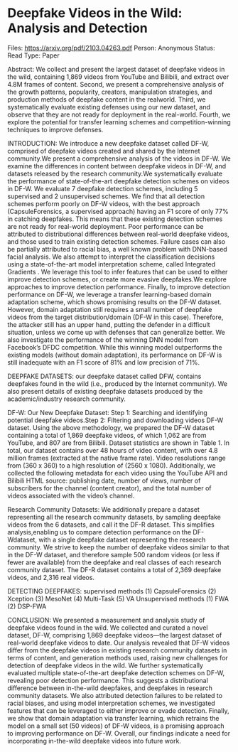 # Deepfake Videos in the Wild: Analysis and Detection

Files: https://arxiv.org/pdf/2103.04263.pdf
Person: Anonymous
Status: Read
Type: Paper

Abstract:
We collect and present the largest dataset of deepfake videos in the
wild, containing 1,869 videos from YouTube and Bilibili, and extract
over 4.8M frames of content. Second, we present a comprehensive
analysis of the growth patterns, popularity, creators, manipulation
strategies, and production methods of deepfake content in the realworld.
Third, we systematically evaluate existing defenses using our
new dataset, and observe that they are not ready for deployment in
the real-world. Fourth, we explore the potential for transfer learning
schemes and competition-winning techniques to improve defenses.

INTRODUCTION:
We introduce a new deepfake dataset called DF-W, comprised of
deepfake videos created and shared by the Internet community.We present a comprehensive analysis of the videos in DF-W. We
examine the differences in content between deepfake videos in
DF-W, and datasets released by the research community.We systematically evaluate the performance of state-of-the-art
deepfake detection schemes on videos in DF-W. We evaluate 7
deepfake detection schemes, including 5 supervised and 2 unsupervised
schemes. We find that all detection schemes perform
poorly on DF-W videos, with the best approach (CapsuleForensics,
a supervised approach) having an F1 score of only 77% in
catching deepfakes. This means that these existing detection
schemes are not ready for real-world deployment. Poor performance
can be attributed to distributional differences between
real-world deepfake videos, and those used to train existing detection
schemes. Failure cases can also be partially attributed to
racial bias, a well known problem with DNN-based facial analysis. We also attempt to interpret the classification decisions
using a state-of-the-art model interpretation scheme, called Integrated
Gradients . We leverage this tool to infer features
that can be used to either improve detection schemes, or create
more evasive deepfakes.We explore approaches to improve detection performance. Finally, to
improve detection performance on DF-W, we leverage a transfer
learning-based domain adaptation scheme, which shows promising
results on the DF-W dataset. However, domain adaptation
still requires a small number of deepfake videos from the target
distribution/domain (DF-W in this case). Therefore, the attacker
still has an upper hand, putting the defender in a difficult situation,
unless we come up with defenses that can generalize better.
We also investigate the performance of the winning DNN model
from Facebook’s DFDC competition. While this winning
model outperforms the existing models (without domain adaptation),
its performance on DF-W is still inadequate with an F1
score of 81% and low precision of 71%.

DEEPFAKE DATASETS:
our deepfake dataset called DFW,
contains deepfakes found in the wild (i.e., produced by the
Internet community). We also present details of existing deepfake
datasets produced by the academic/industry research community.

DF-W: Our New Deepfake Dataset:
Step 1: Searching and identifying potential deepfake videos.Step 2: Filtering and downloading videos
DF-W dataset. Using the above methodology, we prepared the
DF-W dataset containing a total of 1,869 deepfake videos, of which
1,062 are from YouTube, and 807 are from Bilibili. Dataset statistics
are shown in Table 1. In total, our dataset contains over 48 hours of
video content, with over 4.8 million frames (extracted at the native
frame rate). Video resolutions range from (360 x 360) to a high
resolution of (2560 x 1080). Additionally, we collected the following
metadata for each video using the YouTube API and Bilibili HTML
source: publishing date, number of views, number of subscribers
for the channel (content creator), and the total number of videos
associated with the video’s channel.

Research Community Datasets:
We additionally prepare a dataset representing all
the research community datasets, by sampling deepfake videos from
the 6 datasets, and call it the DF-R dataset. This simplifies analysis,enabling us to compare detection performance on the DF-Wdataset,
with a single deepfake dataset representing the research community.
We strive to keep the number of deepfake videos similar to that in
the DF-W dataset, and therefore sample 500 random videos (or less
if fewer are available) from the deepfake and real classes of each
research community dataset. The DF-R dataset contains a total of
2,369 deepfake videos, and 2,316 real videos.

DETECTING DEEPFAKES:
supervised methods
(1) CapsuleForensics
(2) Xception
(3) MesoNet
(4) Multi-Task
(5) VA
Unsupervised methods
(1) FWA
(2) DSP-FWA

CONCLUSION:
We presented a measurement and analysis study of deepfake videos
found in the wild. We collected and curated a novel dataset, DF-W,
comprising 1,869 deepfake videos—the largest dataset of real-world
deepfake videos to date. Our analysis revealed that DF-W videos
differ from the deepfake videos in existing research community
datasets in terms of content, and generation methods used, raising
new challenges for detection of deepfake videos in the wild. We
further systematically evaluated multiple state-of-the-art deepfake
detection schemes on DF-W, revealing poor detection performance.
This suggests a distributional difference between in-the-wild deepfakes,
and deepfakes in research community datasets. We also attributed
detection failures to be related to racial biases, and using
model interpretation schemes, we investigated features that can be
leveraged to either improve or evade detection. Finally, we show
that domain adaptation via transfer learning, which retrains the
model on a small set (50 videos) of DF-W videos, is a promising
approach to improving performance on DF-W. Overall, our findings
indicate a need for incorporating in-the-wild deepfake videos into
future work.